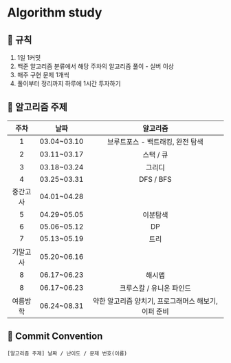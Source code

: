 # Algorithm study   
## 🌻 규칙
1. 1일 1커밋
2. 백준 알고리즘 분류에서 해당 주차의 알고리즘 풀이 - 실버 이상
3. 매주 구현 문제 1개씩
4. 풀이부터 정리까지 하루에 1시간 투자하기

## 📖 알고리즘 주제
|주차|날짜|알고리즘|
|:---:|:---:|:---:|
|1|03.04~03.10|브루트포스 - 백트래킹, 완전 탐색|
|2|03.11~03.17|스택 / 큐|
|3|03.18~03.24|그리디|
|4|03.25~03.31|DFS / BFS|
|중간고사|04.01~04.28||
|5|04.29~05.05|이분탐색|
|6|05.06~05.12|DP|
|7|05.13~05.19|트리|
|기말고사|05.20~06.16||
|8|06.17~06.23|해시맵|
|8|06.17~06.23|크루스칼 / 유니온 파인드|
|여름방학|06.24~08.31|약한 알고리즘 양치기, 프로그래머스 해보기, 이퍼 준비|

## 🌼 Commit Convention
    [알고리즘 주제] 날짜 / 난이도 / 문제 번호(이름)

